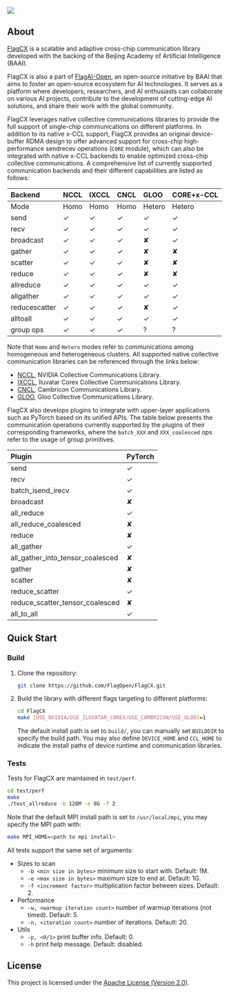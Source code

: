 [<img src="flagopen.png">](https://flagopen.baai.ac.cn/)

## About

[FlagCX](https://github.com/FlagOpen/FlagCX.git) is a scalable and adaptive cross-chip communication library developed with the backing of the Beijing Academy of Artificial Intelligence (BAAI).

FlagCX is also a part of [FlagAI-Open](https://flagopen.baai.ac.cn/), an open-source initiative by BAAI that aims to foster an open-source ecosystem for AI technologies. It serves as a platform where developers, researchers, and AI enthusiasts can collaborate on various AI projects, contribute to the development of cutting-edge AI solutions, and share their work with the global community.

FlagCX leverages native collective communications libraries to provide the full support of single-chip communications on different platforms. In addition to its native x-CCL support, FlagCX provides an original device-buffer RDMA design to offer advanced support for cross-chip high-performance sendrecev operations (`CORE` module), which can also be integrated with native x-CCL backends to enable optimized cross-chip collective communications. A comprehensive list of currently supported communication backends and their different capabilities are listed as follows:

| Backend       | NCCL | IXCCL  | CNCL | GLOO    | CORE+x-CCL |
|:--------------|:-----|:-------|:-----|:--------|:-----------|
| Mode          | Homo | Homo   | Homo | Hetero  | Hetero     |
| send          | ✓    | ✓      | ✓    | ✓       | ✓          |
| recv          | ✓    | ✓      | ✓    | ✓       | ✓          |
| broadcast     | ✓    | ✓      | ✓    | ✘       | ✓          |
| gather        | ✓    | ✓      | ✓    | ✘       | ✘          |
| scatter       | ✓    | ✓      | ✓    | ✘       | ✘          |
| reduce        | ✓    | ✓      | ✓    | ✘       | ✘          |
| allreduce     | ✓    | ✓      | ✓    | ✓       | ✓          |
| allgather     | ✓    | ✓      | ✓    | ✓       | ✓          |
| reducescatter | ✓    | ✓      | ✓    | ✘       | ✓          |
| alltoall      | ✓    | ✓      | ✓    | ✓       | ✓          |
| group ops     | ✓    | ✓      | ✓    | ?       | ?          |

Note that `Homo` and `Hetero` modes refer to communications among homogeneous and heterogeneous clusters. All supported native collective communication libraries can be referenced through the links below:

- [NCCL](https://github.com/NVIDIA/nccl), NVIDIA Collective Communications Library.
- [IXCCL](https://www.iluvatar.com/software?fullCode=cpjs-rj-rjz), Iluvatar Corex Collective Communications Library.
- [CNCL](https://www.cambricon.com/docs/sdk_1.7.0/cncl_1.2.1/user_guide/index.html#), Cambricon Communications Library.
- [GLOO](https://github.com/facebookincubator/gloo), Gloo Collective Communications Library.

FlagCX also develops plugins to integrate with upper-layer applications such as PyTorch based on its unified APIs. The table below presents the communication operations currently supported by the plugins of their corresponding frameworks, where the `batch_XXX` and `XXX_coalesced` ops refer to the usage of group primitives.

| Plugin                            | PyTorch |
|:----------------------------------|:--------|
| send                              | ✓       |
| recv                              | ✓       |
| batch_isend_irecv                 | ✓       |
| broadcast                         | ✘       |
| all_reduce                        | ✓       |
| all_reduce_coalesced              | ✘       |
| reduce                            | ✘       |
| all_gather                        | ✓       |
| all_gather_into_tensor_coalesced  | ✘       |
| gather                            | ✘       |
| scatter                           | ✘       |
| reduce_scatter                    | ✓       |
| reduce_scatter_tensor_coalesced   | ✘       |
| all_to_all                        | ✓       |

## Quick Start

### Build 
1. Clone the repository:
    ```sh
    git clone https://github.com/FlagOpen/FlagCX.git
    ```

2. Build the library with different flags targeting to different platforms:
    ```sh
    cd FlagCX
    make [USE_NVIDIA/USE_ILUVATAR_COREX/USE_CAMBRICON/USE_GLOO]=1
    ```
    The default install path is set to `build/`, you can manually set `BUILDDIR` to specify the build path. You may also define `DEVICE_HOME` and `CCL_HOME` to indicate the install paths of device runtime and communication libraries.

### Tests

Tests for FlagCX are maintained in `test/perf`.
```sh
cd test/perf
make
./test_allreduce -b 128M -e 8G -f 2
```
Note that the default MPI install path is set to `/usr/local/mpi`, you may specify the MPI path with:
```sh
make MPI_HOME=<path to mpi install>
```

All tests support the same set of arguments:

* Sizes to scan
  * `-b <min size in bytes>` minimum size to start with. Default: 1M.
  * `-e <max size in bytes>` maximum size to end at. Default: 1G.
  * `-f <increment factor>` multiplication factor between sizes. Default: 2.
* Performance
  * `-w, <warmup iteration count>` number of warmup iterations (not timed). Default: 5.
  * `-n, <iteration count>` number of iterations. Default: 20.
* Utils
  * `-p, <0/1>` print buffer info. Default: 0.
  * `-h` print help message. Default: disabled.

## License

This project is licensed under the [Apache License (Version 2.0)](https://github.com/FlagOpen/FlagCX/blob/main/LICENSE).